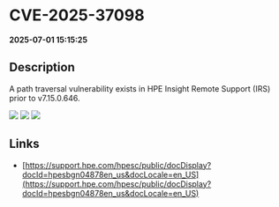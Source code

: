 # CVE-2025-37098

**2025-07-01 15:15:25**

## Description
A path traversal vulnerability exists in HPE Insight Remote Support (IRS) prior to v7.15.0.646.

![](https://img.shields.io/static/v1?label=Score&message=7.5&color=red)
![](https://img.shields.io/static/v1?label=Severity&message=HIGH&color=red)
![](https://img.shields.io/static/v1?label=CWE&message=Traversal&color=green)

## Links
- [https://support.hpe.com/hpesc/public/docDisplay?docId=hpesbgn04878en_us&docLocale=en_US](https://support.hpe.com/hpesc/public/docDisplay?docId=hpesbgn04878en_us&docLocale=en_US)
